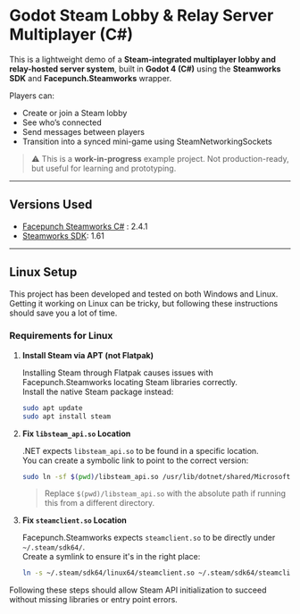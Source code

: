 # Godot Steam Lobby & Relay Server Multiplayer (C#)

This is a lightweight demo of a **Steam-integrated multiplayer lobby and relay-hosted server system**, built in **Godot 4 (C#)** using the **Steamworks SDK** and **Facepunch.Steamworks** wrapper.

Players can:
- Create or join a Steam lobby
- See who’s connected
- Send messages between players
- Transition into a synced mini-game using SteamNetworkingSockets

> ⚠️ This is a **work-in-progress** example project. Not production-ready, but useful for learning and prototyping.

---

## Versions Used
- [Facepunch Steamworks C#](https://github.com/Facepunch/Facepunch.Steamworks) : 2.4.1
- [Steamworks SDK](https://partner.steamgames.com): 1.61 

---

## Linux Setup

This project has been developed and tested on both Windows and Linux.  
Getting it working on Linux can be tricky, but following these instructions should save you a lot of time.

### Requirements for Linux

1. **Install Steam via APT (not Flatpak)**

   Installing Steam through Flatpak causes issues with Facepunch.Steamworks locating Steam libraries correctly.  
   Install the native Steam package instead:

   ```bash
   sudo apt update
   sudo apt install steam
   ```

2. **Fix `libsteam_api.so` Location**

   .NET expects `libsteam_api.so` to be found in a specific location.  
   You can create a symbolic link to point to the correct version:

   ```bash
   sudo ln -sf $(pwd)/libsteam_api.so /usr/lib/dotnet/shared/Microsoft.NETCore.App/9.0.4/libsteam_api.so
   ```

   > Replace `$(pwd)/libsteam_api.so` with the absolute path if running this from a different directory.

3. **Fix `steamclient.so` Location**

   Facepunch.Steamworks expects `steamclient.so` to be directly under `~/.steam/sdk64/`.  
   Create a symlink to ensure it's in the right place:

   ```bash
   ln -s ~/.steam/sdk64/linux64/steamclient.so ~/.steam/sdk64/steamclient.so
   ```

Following these steps should allow Steam API initialization to succeed without missing libraries or entry point errors.
